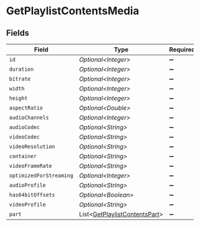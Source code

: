 # GetPlaylistContentsMedia


## Fields

| Field                                                                                | Type                                                                                 | Required                                                                             | Description                                                                          | Example                                                                              |
| ------------------------------------------------------------------------------------ | ------------------------------------------------------------------------------------ | ------------------------------------------------------------------------------------ | ------------------------------------------------------------------------------------ | ------------------------------------------------------------------------------------ |
| `id`                                                                                 | *Optional\<Integer>*                                                                 | :heavy_minus_sign:                                                                   | N/A                                                                                  | 15                                                                                   |
| `duration`                                                                           | *Optional\<Integer>*                                                                 | :heavy_minus_sign:                                                                   | N/A                                                                                  | 141416                                                                               |
| `bitrate`                                                                            | *Optional\<Integer>*                                                                 | :heavy_minus_sign:                                                                   | N/A                                                                                  | 2273                                                                                 |
| `width`                                                                              | *Optional\<Integer>*                                                                 | :heavy_minus_sign:                                                                   | N/A                                                                                  | 1920                                                                                 |
| `height`                                                                             | *Optional\<Integer>*                                                                 | :heavy_minus_sign:                                                                   | N/A                                                                                  | 814                                                                                  |
| `aspectRatio`                                                                        | *Optional\<Double>*                                                                  | :heavy_minus_sign:                                                                   | N/A                                                                                  | 2.35                                                                                 |
| `audioChannels`                                                                      | *Optional\<Integer>*                                                                 | :heavy_minus_sign:                                                                   | N/A                                                                                  | 2                                                                                    |
| `audioCodec`                                                                         | *Optional\<String>*                                                                  | :heavy_minus_sign:                                                                   | N/A                                                                                  | aac                                                                                  |
| `videoCodec`                                                                         | *Optional\<String>*                                                                  | :heavy_minus_sign:                                                                   | N/A                                                                                  | h264                                                                                 |
| `videoResolution`                                                                    | *Optional\<String>*                                                                  | :heavy_minus_sign:                                                                   | N/A                                                                                  | 1080                                                                                 |
| `container`                                                                          | *Optional\<String>*                                                                  | :heavy_minus_sign:                                                                   | N/A                                                                                  | mp4                                                                                  |
| `videoFrameRate`                                                                     | *Optional\<String>*                                                                  | :heavy_minus_sign:                                                                   | N/A                                                                                  | 24p                                                                                  |
| `optimizedForStreaming`                                                              | *Optional\<Integer>*                                                                 | :heavy_minus_sign:                                                                   | N/A                                                                                  | 0                                                                                    |
| `audioProfile`                                                                       | *Optional\<String>*                                                                  | :heavy_minus_sign:                                                                   | N/A                                                                                  | lc                                                                                   |
| `has64bitOffsets`                                                                    | *Optional\<Boolean>*                                                                 | :heavy_minus_sign:                                                                   | N/A                                                                                  | false                                                                                |
| `videoProfile`                                                                       | *Optional\<String>*                                                                  | :heavy_minus_sign:                                                                   | N/A                                                                                  | high                                                                                 |
| `part`                                                                               | List\<[GetPlaylistContentsPart](../../models/operations/GetPlaylistContentsPart.md)> | :heavy_minus_sign:                                                                   | N/A                                                                                  |                                                                                      |